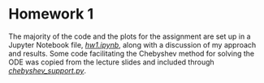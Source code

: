 # Homework 1

The majority of the code and the plots for the assignment are set up in a
Jupyter Notebook file, [_hw1.ipynb_](hw1.ipynb), along with a discussion of my
approach and results. Some code facilitating the Chebyshev method for solving
the ODE was copied from the lecture slides and included through
[_chebyshev\_support.py_](chebyshev_support.py).
